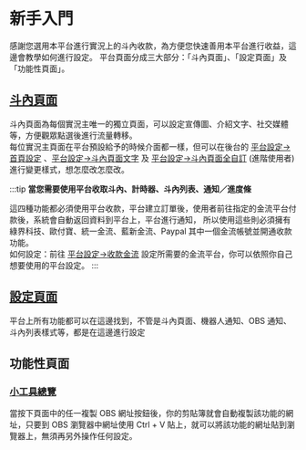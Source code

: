 # 新手入門

感謝您選用本平台進行實況上的斗內收款，為方便您快速善用本平台進行收益，這邊會教學如何進行設定。
平台頁面分成三大部分：「斗內頁面」、「設定頁面」及「功能性頁面」。

## [斗內頁面](https://nekolive.net/%E8%B2%93%E5%8F%88%E9%A3%AF%E7%B3%B0)

斗內頁面為每個實況主唯一的獨立頁面，可以設定宣傳圖、介紹文字、社交媒體等，方便觀眾點選後進行流量轉移。  
每位實況主頁面在平台預設給予的時候介面都一樣，但可以在後台的 [平台設定→首頁設定](./platform-settings/index) 、[平台設定→斗內頁面文字](./platform-settings/profile-text) 及 [平台設定→斗內頁面全自訂](./platform-settings/profile-css) (進階使用者) 進行變更樣式，想怎麼改怎麼改。

:::tip 
**當您需要使用平台收取斗內、計時器、斗內列表、通知／進度條**

這四種功能都必須使用平台收款，平台建立訂單後，使用者前往指定的金流平台付款後，系統會自動返回資料到平台上，平台進行通知，
所以使用這些則必須擁有 綠界科技、歐付寶、統一金流、藍新金流、Paypal 其中一個金流帳號並開通收款功能。  
如何設定：前往 [平台設定→收款金流](./platform-settings/platform) 設定所需要的金流平台，你可以依照你自己想要使用的平台設定。
:::

## [設定頁面](./platform-settings/)

平台上所有功能都可以在這邊找到，不管是斗內頁面、機器人通知、OBS 通知、斗內列表樣式等，都是在這邊進行設定

## 功能性頁面

### [小工具總覽](./features/widgets)

當按下頁面中的任一複製 OBS 網址按鈕後，你的剪貼簿就會自動複製該功能的網址，只要到 OBS 瀏覽器中網址使用 Ctrl + V 貼上，就可以將該功能的網址貼到瀏覽器上，無須再另外操作任何設定。